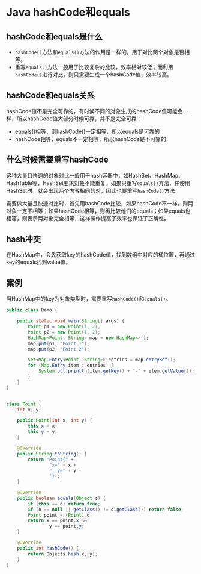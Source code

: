 # Java hashCode和equals

## hashCode和equals是什么

- `hashCode()`方法和`equals()`方法的作用是一样的，用于对比两个对象是否相等。
- 重写`equals()`方法一般用于比较复杂的比较，效率相对较低；而利用`hashCode()`进行对比，则只需要生成一个hashCode值，效率较高。



## hashCode和equals关系

hashCode值不是完全可靠的，有时候不同的对象生成的hashCode值可能会一样，所以hashCode值大部分时候可靠，并不是完全可靠：

- equals()相等，则hashCode()一定相等，所以equals是可靠的
- hashCode相等，equals不一定相等，所以hashCode是不可靠的



## 什么时候需要重写hashCode

这种大量且快速的对象对比一般用于hash容器中，如HashSet、HashMap、HashTable等，HashSet要求对象不能重复。如果只重写`equals()`方法，在使用HashSet时，就会出现两个内容相同的对，因此也要重写`hashCode()`方法

需要做大量且快速对比时，首先用hashCode比较，如果hashCode不一样，则两对象一定不相等；如果hashCode相等，则再比较他们的equals；如果equals也相等，则表示两对象完全相等，这样操作提高了效率也保证了正确性。



## hash冲突

在HashMap中，会先获取key的hashCode值，找到数组中对应的桶位置，再通过key的equals找到value值。



## 案例

当HashMap中的key为对象类型时，需要重写`hashCode()`和`equals()`。

```java
public class Demo {

    public static void main(String[] args) {
        Point p1 = new Point(1, 2);
        Point p2 = new Point(1, 2);
        HashMap<Point, String> map = new HashMap<>();
        map.put(p1, "Point 1");
        map.put(p2, "Point 2");

        Set<Map.Entry<Point, String>> entries = map.entrySet();
        for (Map.Entry item : entries) {
            System.out.println(item.getKey() + "-" + item.getValue());
        }
    }
}


class Point {
    int x, y;

    public Point(int x, int y) {
        this.x = x;
        this.y = y;
    }

    @Override
    public String toString() {
        return "Point{" +
                "x=" + x +
                ", y=" + y +
                '}';
    }

    @Override
    public boolean equals(Object o) {
        if (this == o) return true;
        if (o == null || getClass() != o.getClass()) return false;
        Point point = (Point) o;
        return x == point.x &&
                y == point.y;
    }

    @Override
    public int hashCode() {
        return Objects.hash(x, y);
    }
}
```